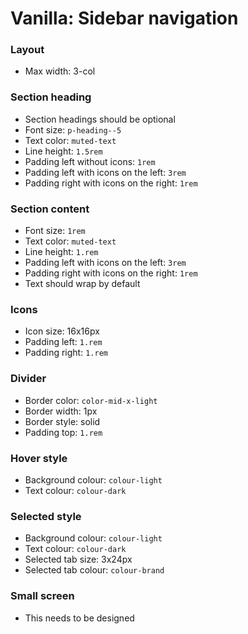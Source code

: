 # Vanilla: Sidebar navigation

### Layout
- Max width: 3-col

### Section heading
- Section headings should be optional
- Font size: `p-heading--5`
- Text color: `muted-text`
- Line height: `1.5rem`
- Padding left without icons: `1rem`
- Padding left with icons on the left: `3rem`
- Padding right with icons on the right: `1rem`

### Section content
- Font size: `1rem`
- Text color: `muted-text`
- Line height: `1.rem`
- Padding left with icons on the left: `3rem`
- Padding right with icons on the right: `1rem`
- Text should wrap by default

### Icons
- Icon size: 16x16px
- Padding left: `1.rem`
- Padding right: `1.rem`

### Divider
- Border color: `color-mid-x-light`
- Border width: 1px
- Border style: solid
- Padding top: `1.rem`

### Hover style
- Background colour: `colour-light`
- Text colour: `colour-dark`

### Selected style
- Background colour: `colour-light`
- Text colour: `colour-dark`
- Selected tab size: 3x24px
- Selected tab colour: `colour-brand`

### Small screen
- This needs to be designed


